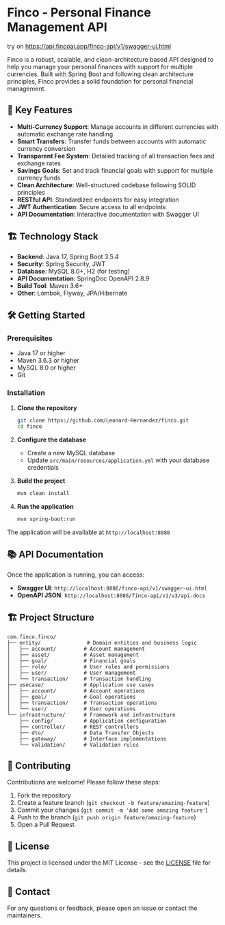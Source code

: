 # Finco - Personal Finance Management API
try on https://api.fincoai.app/finco-api/v1/swagger-ui.html

Finco is a robust, scalable, and clean-architecture based API designed to help you manage your personal finances with support for multiple currencies. Built with Spring Boot and following clean architecture principles, Finco provides a solid foundation for personal financial management.

## 🚀 Key Features

- **Multi-Currency Support**: Manage accounts in different currencies with automatic exchange rate handling
- **Smart Transfers**: Transfer funds between accounts with automatic currency conversion
- **Transparent Fee System**: Detailed tracking of all transaction fees and exchange rates
- **Savings Goals**: Set and track financial goals with support for multiple currency funds
- **Clean Architecture**: Well-structured codebase following SOLID principles
- **RESTful API**: Standardized endpoints for easy integration
- **JWT Authentication**: Secure access to all endpoints
- **API Documentation**: Interactive documentation with Swagger UI

## 🏗️ Technology Stack

- **Backend**: Java 17, Spring Boot 3.5.4
- **Security**: Spring Security, JWT
- **Database**: MySQL 8.0+, H2 (for testing)
- **API Documentation**: SpringDoc OpenAPI 2.8.9
- **Build Tool**: Maven 3.6+
- **Other**: Lombok, Flyway, JPA/Hibernate

## 🛠️ Getting Started

### Prerequisites

- Java 17 or higher
- Maven 3.6.3 or higher
- MySQL 8.0 or higher
- Git

### Installation

1. **Clone the repository**
   ```bash
   git clone https://github.com/Leonard-Hernandez/finco.git
   cd finco
   ```

2. **Configure the database**
   - Create a new MySQL database
   - Update `src/main/resources/application.yml` with your database credentials

3. **Build the project**
   ```bash
   mvn clean install
   ```

4. **Run the application**
   ```bash
   mvn spring-boot:run
   ```

The application will be available at `http://localhost:8080`

## 📚 API Documentation

Once the application is running, you can access:

- **Swagger UI**: `http://localhost:8086/finco-api/v1/swagger-ui.html`
- **OpenAPI JSON**: `http://localhost:8086/finco-api/v1/v3/api-docs`

## 🏗️ Project Structure

```
com.finco.finco/
├── entity/               # Domain entities and business logic
│   ├── account/         # Account management
│   ├── asset/           # Asset management
│   ├── goal/            # Financial goals
│   ├── role/            # User roles and permissions
│   ├── user/            # User management
│   └── transaction/     # Transaction handling
├── usecase/             # Application use cases
│   ├── account/         # Account operations
│   ├── goal/            # Goal operations
│   ├── transaction/     # Transaction operations
│   └── user/            # User operations
└── infrastructure/      # Framework and infrastructure
    ├── config/          # Application configuration
    ├── controller/      # REST controllers
    ├── dto/             # Data Transfer Objects
    ├── gateway/         # Interface implementations
    └── validation/      # Validation rules
```

## 🤝 Contributing

Contributions are welcome! Please follow these steps:

1. Fork the repository
2. Create a feature branch (`git checkout -b feature/amazing-feature`)
3. Commit your changes (`git commit -m 'Add some amazing feature'`)
4. Push to the branch (`git push origin feature/amazing-feature`)
5. Open a Pull Request

## 📄 License

This project is licensed under the MIT License - see the [LICENSE](LICENSE) file for details.

## 📧 Contact

For any questions or feedback, please open an issue or contact the maintainers.
